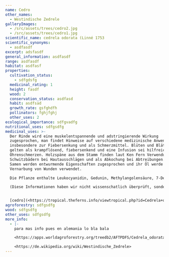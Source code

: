 ```yaml
---
name: Cedro
other_names:
  - Westindische Zedrele
galleryImages:
  - /src/assets/trees/cedro2.jpg
  - /src/assets/trees/cedro1.jpg
scientific_name: cedrela odorata (Linné 1753
scientific_synonyms:
  - asdfasdf
excerpt: adsfasdf
general_information: asdfasdf
range: asdfasdf
habitat: asdfasf
properties:
  cultivation_status:
    - sdfgdsfg
  medicinal_rating: 1
  height: fasdf
  wood: 2
  conservation_status: asdfasd
  habit: asdfsad
  growth_rate: gsfghdfh
  pollinators: fghjfghj
  other_uses: 2
ecological_importance: sdfgvadfg
nutritional_uses: sdfgsdfg
medicinal_uses: >-
  Der Rinde wird eine muskelentspannende und adstringierende Wirkung
  zugesprochen, man findet Hinweise auf verschiedene medizinische Anwendungen,
  insbesondere zur Fiebersenkung und als Schmerzmittel. Blüten und Blätter
  gelten als krampflösend, fiebersenkend und eine Infusion sei hilfreich gegen
  Ohrenschmerzen. Holzspäne aus dem Stamm finden laut Ken Fern Verwendung in
  Schwitzbädern bei Hautausschlägen und als Abkochung bei Abtreibungen. Den
  Samen werden entwurmende Eigenschaften zugesprochen und ihr Öl werde zur
  Vernarbung von Wunden verwendet. 

  Die Pflanze enthalte Leukocyanidin, Gedunin, Methylangolensäure, 7-Desacetoxy-7-ketogedunin, Maxicanolid, Kampferöl, Triterpene, Meliacin, p-Cumarsäure und das ätherische Öl Cedrelanol. 

  (Diese Informationen haben wir nicht wissenschatlich überprüft, sondern übernommen von der Tropical Plants Database, Ken Fern. Tropical.theferns.info. 3.06.2023 


  [cedro](<https://tropical.theferns.info/viewtropical.php?id=Cedrela+odorata>)
agroforestry: sdfgsdfg
wood: sdfgsdfg
other_uses: sdfgsdfg
more_info:
  - |-
    para mas info pues en alemania lo bla bala

    <https://apps.worldagroforestry.org/treedb2/AFTPDFS/Cedrela_odorata.PDF>

    <https://de.wikipedia.org/wiki/Westindische_Zedrele>
---
```

